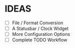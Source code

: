 # IDEAS
- [ ] File / Format Conversion
- [ ] A Statusbar / Clock Widget
- [ ] More Configuration Options
- [ ] Complete TODO Workflow
